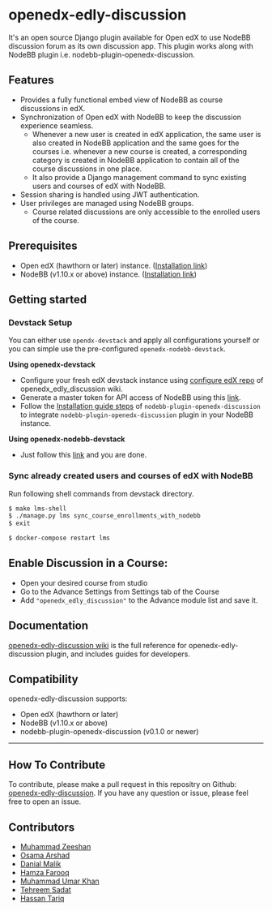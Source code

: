 # openedx-edly-discussion

It's an open source Django plugin available for Open edX to use NodeBB discussion forum as its own discussion app. This plugin works along with NodeBB plugin i.e. nodebb-plugin-openedx-discussion.

## Features

* Provides a fully functional embed view of NodeBB as course discussions in edX.  
* Synchronization of Open edX with NodeBB to keep the discussion experience seamless. 
  *  Whenever a new user is created in edX application, the same user is also created in NodeBB application and the same goes for the courses i.e. whenever a new course is created, a corresponding category is created in NodeBB application to contain all of the course discussions in one place.
  * It also provide a Django management command to sync existing users and courses of edX with NodeBB.
* Session sharing is handled using JWT authentication.
* User privileges are managed using NodeBB groups.
  *  Course related discussions are only accessible to the enrolled users of the course.

 
## Prerequisites
  * Open edX (hawthorn or later) instance. ([Installation link](https://github.com/edx/devstack))
  * NodeBB (v1.10.x or above) instance. ([Installation link](https://docs.nodebb.org/installing/os/ubuntu/))


## Getting started

### Devstack Setup
You can either use `opendx-devstack` and apply all configurations yourself or you can simple use the pre-configured `openedx-nodebb-devstack`.

  **Using openedx-devstack**
  * Configure your fresh edX devstack instance using [configure edX repo](https://github.com/edly-io/openedx-edly-discussion/wiki/Configure-edX-repo) of openedx_edly_discussion wiki.
  * Generate a master token for API access of NodeBB using this [link](https://github.com/edly-io/openhttps://github.com/edly-io/openedx-edly-discussion/wiki/Configure-openedx_edly_discussionedx-edly-discussion/wiki/Generating-Master-Token).
  * Follow the [Installation guide steps](https://github.com/edly-io/nodebb-plugin-openedx-discussion/blob/master/README.md) of `nodebb-plugin-openedx-discussion` to integrate `nodebb-plugin-openedx-discussion` plugin in your NodeBB instance.

 **Using openedx-nodebb-devstack**
 * Just follow this [link](https://github.com/edly-io/openedx-nodebb-devstack/wiki/Setup-Guide) and you are  done.

### Sync already created users and courses of edX with NodeBB 
Run following shell commands from devstack directory.
```sh
$ make lms-shell
$ ./manage.py lms sync_course_enrollments_with_nodebb
$ exit

$ docker-compose restart lms
```


## Enable Discussion in a Course:
  - Open your desired course from studio
  - Go to the Advance Settings from Settings tab of the Course
  - Add `"openedx_edly_discussion"` to the Advance module list and save it.


## Documentation

[openedx-edly-discussion wiki](https://github.com/edly-io/openedx-edly-discussion/wiki) is the full reference for openedx-edly-discussion plugin, and includes guides for developers.

## Compatibility

openedx-edly-discussion supports:

* Open edX (hawthorn or later)
* NodeBB (v1.10.x or above)
* nodebb-plugin-openedx-discussion (v0.1.0 or newer)
---


## How To Contribute

To contribute, please make a pull request in this repositry on Github: [openedx-edly-discussion](https://github.com/edly-io/openedx-edly-discussion). If you have any question or issue, please feel free to open an issue.


## Contributors

* [Muhammad Zeeshan](https://github.com/zee-pk)
* [Osama Arshad](https://github.com/asamolion)
* [Danial Malik](https://github.com/danialmalik)
* [Hamza Farooq](https://github.com/HamzaIbnFarooq)
* [Muhammad Umar Khan](https://github.com/mumarkhan999)
* [Tehreem Sadat](https://github.com/tehreem-sadat)
* [Hassan Tariq](https://github.com/imhassantariq)
